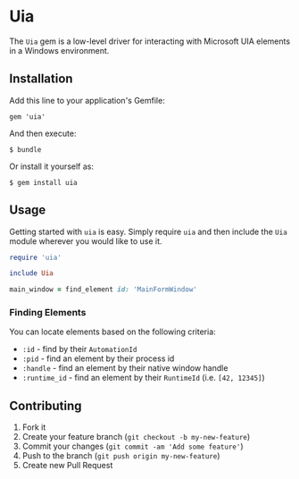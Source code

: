# Uia

The `Uia` gem is a low-level driver for interacting with Microsoft UIA elements in a Windows environment.

## Installation

Add this line to your application's Gemfile:

    gem 'uia'

And then execute:

    $ bundle

Or install it yourself as:

    $ gem install uia

## Usage

Getting started with `uia` is easy. Simply require `uia` and then include the `Uia` module wherever you would like to use it.

```ruby
require 'uia'

include Uia

main_window = find_element id: 'MainFormWindow'
```

### Finding Elements

You can locate elements based on the following criteria:

* `:id`         - find by their `AutomationId`
* `:pid`        - find an element by their process id
* `:handle`     - find an element by their native window handle
* `:runtime_id` - find an element by their `RuntimeId` (i.e. `[42, 12345]`)

## Contributing

1. Fork it
2. Create your feature branch (`git checkout -b my-new-feature`)
3. Commit your changes (`git commit -am 'Add some feature'`)
4. Push to the branch (`git push origin my-new-feature`)
5. Create new Pull Request
